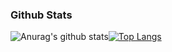 ### Github Stats ###
![Anurag's github stats](https://github-readme-stats.vercel.app/api?username=GoatHead&count_private=true&show_icons=true&theme=material-palenight)[![Top Langs](https://github-readme-stats.vercel.app/api/top-langs/?username=GoatHead&langs_count=10&hide=css,html&theme=material-palenight)](https://github.com/anuraghazra/github-readme-stats)
